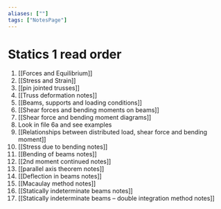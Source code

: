```yaml
---
aliases: [""]
tags: ["NotesPage"]
---
```


# Statics 1 read order
1) [[Forces and Equilibrium]]
2) [[Stress and Strain]]
3) [[pin jointed trusses]]
4) [[Truss deformation notes]]
5) [[Beams, supports and loading conditions]]
6) [[Shear forces and bending moments on beams]]
7) [[Shear force and bending moment diagrams]]
8) Look in file 6a and see examples
9) [[Relationships between distributed load, shear force and bending moment]]
10) [[Stress due to bending notes]]
11) [[Bending of beams notes]]
12) [[2nd moment continued notes]]
13) [[parallel axis theorem notes]]
14) [[Deflection in beams notes]]
15) [[Macaulay method notes]]
16) [[Statically indeterminate beams notes]]
17) [[Statically indeterminate beams – double integration method notes]]